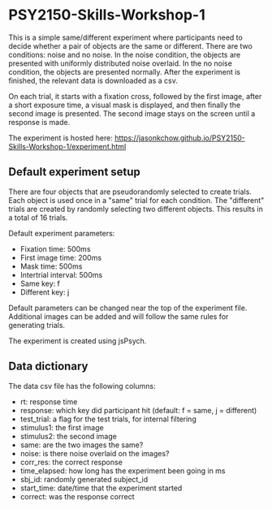 # PSY2150-Skills-Workshop-1
This is a simple same/different experiment where participants need to decide 
whether a pair of objects are the same or different. There are two conditions:
noise and no noise. In the noise condition, the objects are presented with 
uniformly distributed noise overlaid. In the no noise condition, the objects
are presented normally. After the experiment is finished, the relevant data is
downloaded as a csv.

On each trial, it starts with a fixation cross, followed by the first image,
after a short exposure time, a visual mask is displayed, and then finally the
second image is presented. The second image stays on the screen until a 
response is made.

The experiment is hosted here: https://jasonkchow.github.io/PSY2150-Skills-Workshop-1/experiment.html

## Default experiment setup
There are four objects that are pseudorandomly selected to create trials. Each
object is used once in a "same" trial for each condition. The "different" 
trials are created by randomly selecting two different objects. This results in 
a total of 16 trials. 

Default experiment parameters:
* Fixation time: 500ms
* First image time: 200ms
* Mask time: 500ms
* Intertrial interval: 500ms
* Same key: f
* Different key: j

Default parameters can be changed near the top of the experiment file. 
Additional images can be added and will follow the same rules for generating
trials.

The experiment is created using jsPsych.

## Data dictionary
The data csv file has the following columns:
* rt: response time
* response: which key did participant hit (default: f = same, j = different)
* test_trial: a flag for the test trials, for internal filtering
* stimulus1: the first image
* stimulus2: the second image
* same: are the two images the same?
* noise: is there noise overlaid on the images?
* corr_res: the correct response
* time_elapsed: how long has the experiment been going in ms
* sbj_id: randomly generated subject_id
* start_time: date/time that the experiment started
* correct: was the response correct

